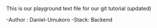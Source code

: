 This is our playground text file for our git tutorial (updated)

-Author : Daniel-Umukoro
-Stack: Backend 
